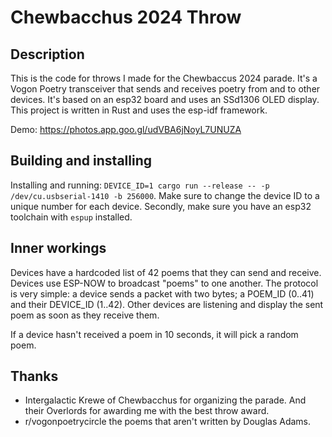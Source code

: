 # Chewbacchus 2024 Throw

## Description
This is the code for throws I made for the Chewbaccus 2024 parade. It's a
Vogon Poetry transceiver that sends and receives poetry from and to other
devices. It's based on an esp32 board and uses an SSd1306 OLED display. This project is written
in Rust and uses the esp-idf framework.

Demo: https://photos.app.goo.gl/udVBA6jNoyL7UNUZA

## Building and installing
Installing and running: `DEVICE_ID=1 cargo run --release -- -p /dev/cu.usbserial-1410 -b 256000`.
Make sure to change the device ID to a unique number for each device. Secondly, make sure you have
an esp32 toolchain with `espup` installed.

## Inner workings

Devices have a hardcoded list of 42 poems that they can send and receive. Devices use ESP-NOW to
broadcast "poems" to one another. The protocol is very simple: a device sends a packet with two
bytes; a POEM_ID (0..41) and their DEVICE_ID (1..42). Other devices are listening and display
the sent poem as soon as they receive them.

If a device hasn't received a poem in 10 seconds, it will pick a random poem.

## Thanks

- Intergalactic Krewe of Chewbacchus for organizing the parade. And their Overlords for awarding me with the best throw award.
- r/vogonpoetrycircle the poems that aren't written by Douglas Adams.
